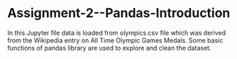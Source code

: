 # Assignment-2--Pandas-Introduction
In this Jupyter file data is loaded from olympics.csv file which was derived from the Wikipedia entry on All Time Olympic Games Medals. Some basic functions of pandas library are used to explore and clean the dataset.
